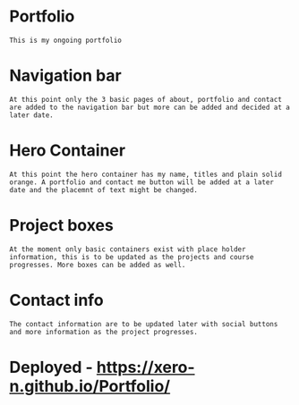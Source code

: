 # Portfolio
    This is my ongoing portfolio

# Navigation bar

    At this point only the 3 basic pages of about, portfolio and contact are added to the navigation bar but more can be added and decided at a later date.


# Hero Container

    At this point the hero container has my name, titles and plain solid orange. A portfolio and contact me button will be added at a later date and the placemnt of text might be changed.

# Project boxes

    At the moment only basic containers exist with place holder information, this is to be updated as the projects and course progresses. More boxes can be added as well.

# Contact info

    The contact information are to be updated later with social buttons and more information as the project progresses.

# Deployed - https://xero-n.github.io/Portfolio/
